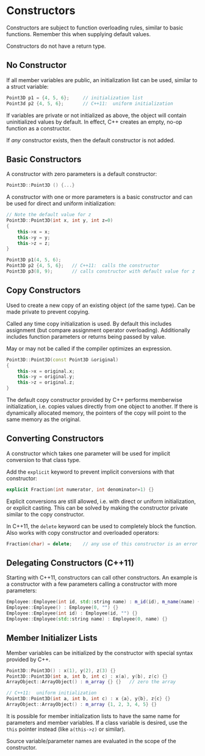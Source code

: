 # Constructors #
Constructors are subject to function overloading rules, similar to basic
functions.  Remember this when supplying default values.

Constructors do not have a return type.

## No Constructor ##
If all member variables are public, an initialization list can be used, similar
to a struct variable:
```cpp
Point3D p1 = {4, 5, 6};     // initialization list
Point3d p2 {4, 5, 6};       // C++11:  uniform initialization
```

If variables are private or not initialized as above, the object will contain
uninitialized values by default.  In effect, C++ creates an empty, no-op
function as a constructor.

If _any_ constructor exists, then the default constructor is not added.

## Basic Constructors ##
A constructor with zero parameters is a default constructor:
```cpp
Point3D::Point3D () {...}
```

A constructor with one or more parameters is a basic constructor and can be used
for direct and uniform initialization:
```cpp
// Note the default value for z
Point3D::Point3D(int x, int y, int z=0)
{
    this->x = x;
    this->y = y;
    this->z = z;
}

Point3D p1(4, 5, 6);
Point3D p2 {4, 5, 6};   // C++11:  calls the constructor
Point3D p3(8, 9);       // calls constructor with default value for z
```

## Copy Constructors ##
Used to create a new copy of an existing object (of the same type).  Can be made
private to prevent copying.

Called any time copy initialization is used.  By default this includes
assignment (but compare assignment operator overloading).  Additionally includes
function parameters or returns being passed by value.

May or may not be called if the compiler optimizes an expression.
```cpp
Point3D::Point3D(const Point3D &original)
{
    this->x = original.x;
    this->y = original.y;
    this->z = original.z;
}
```

The default copy constructor provided by C++ performs memberwise initialization,
i.e. copies values directly from one object to another.  If there is dynamically
allocated memory, the pointers of the copy will point to the same memory as the
original.

## Converting Constructors ##
A constructor which takes one parameter will be used for implicit conversion to
that class type.

Add the `explicit` keyword to prevent implicit conversions with that
constructor:
```cpp
explicit Fraction(int numerator, int denominator=1) {}
```

Explicit conversions are still allowed, i.e. with direct or uniform
initialization, or explicit casting.  This can be solved by making the
constructor private similar to the copy constructor.

In C++11, the `delete` keyword can be used to completely block the function.
Also works with copy constructor and overloaded operators:
```cpp
Fraction(char) = delete;    // any use of this constructor is an error
```

## Delegating Constructors (C++11) ##
Starting with C++11, constructors can call other constructors.  An example is a
constructor with a few parameters calling a constructor with more parameters:
```cpp
Employee::Employee(int id, std::string name) : m_id(id), m_name(name) {}
Employee::Employee() : Employee(0, "") {}
Employee::Employee(int id) : Employee(id, "") {}
Employee::Employee(std::string name) : Employee(0, name) {}
```

## Member Initializer Lists ##
Member variables can be initialized by the constructor with special syntax
provided by C++.
```cpp
Point3D::Point3D() : x(1), y(2), z(3) {}
Point3D::Point3D(int a, int b, int c) : x(a), y(b), z(c) {}
ArrayObject::ArrayObject() : m_array {} {}   // zero the array

// C++11:  uniform initialization
Point3D::Point3D(int a, int b, int c) : x {a}, y{b}, z{c} {}
ArrayObject::ArrayObject() : m_array {1, 2, 3, 4, 5} {}
```

It is possible for member initialization lists to have the same name for
parameters and member variables.  If a class variable is desired, use the `this`
pointer instead (like `a(this->z)` or similar).

Source variable/parameter names are evaluated in the scope of the constructor.
